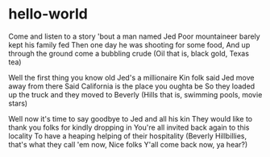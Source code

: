 # hello-world

Come and listen to a story 'bout a man named Jed
Poor mountaineer barely kept his family fed
Then one day he was shooting for some food,
And up through the ground come a bubbling crude
(Oil that is, black gold, Texas tea)

Well the first thing you know old Jed's a millionaire
Kin folk said Jed move away from there
Said California is the place you oughta be
So they loaded up the truck and they moved to Beverly
(Hills that is, swimming pools, movie stars)

Well now it's time to say goodbye to Jed and all his kin
They would like to thank you folks for kindly dropping in
You're all invited back again to this locality
To have a heaping helping of their hospitality
(Beverly Hillbillies, that's what they call 'em now,
Nice folks Y'all come back now, ya hear?)
